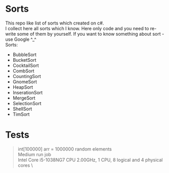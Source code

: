 # Sorts
This repo like list of sorts which created on c#. \
I collect here all sorts which I know. Here only code and you need to re-write some of them by yourself. If you want to know something about sort - use Google ^_^ \
Sorts:
- BubbleSort 
- BucketSort
- CocktailSort
- CombSort
- CountingSort
- GnomeSort
- HeapSort
- InserationSort
- MergeSort
- SelectionSort
- ShellSort
- TimSort

# Tests
> int[100000] arr = 1000000 random elements \
> Medium run job \
> Intel Core i5-1038NG7 CPU 2.00GHz, 1 CPU, 8 logical and 4 physical cores \

